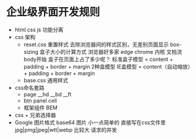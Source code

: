 # 企业级界面开发规则

- html css js 功能分离
- css 架构
    - reset.css
        重置样式 去除浏览器间的样式区别，无差别页面显示
        box-sizing 盒子大小的计算方式
        浏览器好多家 edge chrome 内核 
        文档流 body开始
        盒子在页面上占了多少呢？
        标准盒子模型 = content + padding + border + margin
        2种盒模型 
        IE盒模型 = content（自动缩放）+ padding + border + margin
    - base.css 通用样式
- css命名套路
    - page
        __hd __bd __ft
    - btn panel cell 
    - 框架组件 BEM
- css + 兄弟选择器
- Google 图片格式
    base64 图片 小一点简单的    直接写在css文件里
    jpg|pmg|jpeg|wtt|webp   比较大 请求的并发